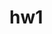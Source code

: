 # hw1
<!-- This is the website for Goels Plaza Banquet & Conference Center submitted for homework #1 -->